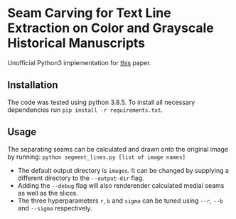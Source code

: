 # Seam Carving for Text Line Extraction on Color and Grayscale Historical Manuscripts

Unofficial Python3 implementation for [this](https://os.zhdk.cloud.switch.ch/tind-tmp-epfl/a8cbb0eb-9124-475e-8915-528feb181a1c?response-content-disposition=attachment%3B%20filename%2A%3DUTF-8%27%27ICFHR_2014.pdf&response-content-type=application%2Fpdf&AWSAccessKeyId=ded3589a13b4450889b2f728d54861a6&Expires=1652434717&Signature=s4ZofQs3n64W8LXAC1%2BvTcmH2%2BE%3D) paper.

## Installation

The code was tested using python 3.8.5.
To install all necessary dependencies run `pip install -r requirements.txt`.

## Usage

The separating seams can be calculated and drawn onto the original image by running: 
`python segment_lines.py [list of image names]`  
- The default output directory is `images`. It can be changed by supplying a different directory to the `--output-dir` flag.  
- Adding the `--debug` flag will also renderender calculated medial seams as well as the slices.
- The three hyperparameters `r`, `b` and `sigma` can be tuned using `--r`, `--b` and `--sigma` respectively.
